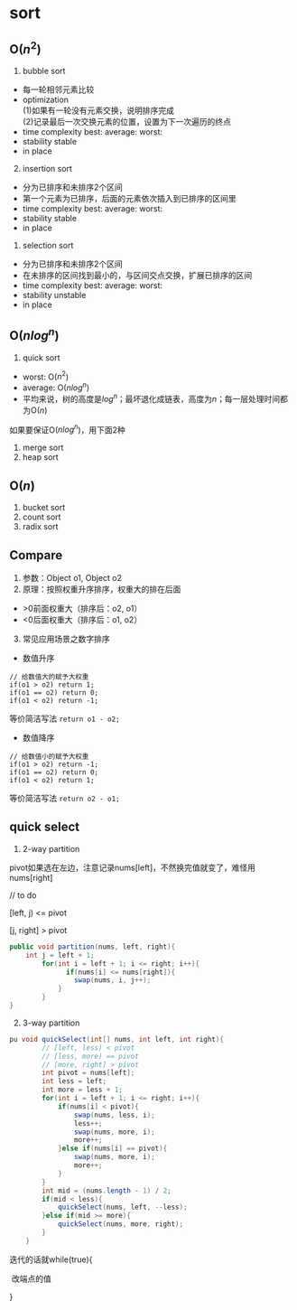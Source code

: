# sort

## O($n^2$)
1. bubble sort
- 每一轮相邻元素比较
- optimization      
(1)如果有一轮没有元素交换，说明排序完成     
(2)记录最后一次交换元素的位置，设置为下一次遍历的终点
- time complexity
best:
average:
worst:
- stability
stable
- in place

2. insertion sort
- 分为已排序和未排序2个区间
- 第一个元素为已排序，后面的元素依次插入到已排序的区间里   
- time complexity
best:
average:
worst:
- stability
stable
- in place

1. selection sort
- 分为已排序和未排序2个区间
- 在未排序的区间找到最小的，与区间交点交换，扩展已排序的区间  
- time complexity
best:
average:
worst:
- stability
unstable
- in place


## O($nlog^n$)

1. quick sort    
- worst: O($n^2$)
- average: O($nlog^n$)    
- 平均来说，树的高度是$log^n$；最坏退化成链表，高度为$n$；每一层处理时间都为O($n$)    


如果要保证O($nlog^n$)，用下面2种
1. merge sort
2. heap sort



## O($n$)
1. bucket sort
2. count sort
3. radix sort

## Compare

1. 参数：Object o1, Object o2
2. 原理：按照权重升序排序，权重大的排在后面
- \>0前面权重大（排序后：o2, o1）
- <0后面权重大（排序后：o1, o2）
3. 常见应用场景之数字排序
- 数值升序   
```
// 给数值大的赋予大权重
if(o1 > o2) return 1;
if(o1 == o2) return 0;
if(o1 < o2) return -1;
```
等价简洁写法
`return o1 - o2;`

- 数值降序   
```
// 给数值小的赋予大权重
if(o1 > o2) return -1;
if(o1 == o2) return 0;
if(o1 < o2) return 1;
```
等价简洁写法
`return o2 - o1;`



## quick select

1. 2-way partition

pivot如果选在左边，注意记录nums[left]，不然换完值就变了，难怪用nums[right] 

// to do

[left, j) <= pivot

[j, right] > pivot

```java
public void partition(nums, left, right){
  	int j = left + 1;
		for(int i = left + 1; i <= right; i++){
			  if(nums[i] <= nums[right]){
      			swap(nums, i, j++);
    		}
		}
}
```



2. 3-way partition

```java
pu void quickSelect(int[] nums, int left, int right){
        // [left, less) < pivot
        // [less, more) == pivot
        // [more, right] > pivot
        int pivot = nums[left];
        int less = left;
        int more = less + 1;
        for(int i = left + 1; i <= right; i++){
            if(nums[i] < pivot){
                swap(nums, less, i);
                less++;
                swap(nums, more, i);
                more++;
            }else if(nums[i] == pivot){
                swap(nums, more, i);
                more++;
            }
        }
        int mid = (nums.length - 1) / 2;
        if(mid < less){
            quickSelect(nums, left, --less);
        }else if(mid >= more){
            quickSelect(nums, more, right);
        }
    }
```

迭代的话就while(true){

​	改端点的值

}